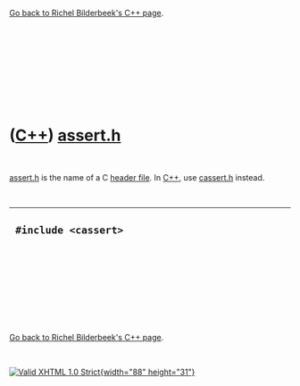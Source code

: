 

[Go back to Richel Bilderbeek's C++ page](Cpp.htm).

 

 

 

 

 

([C++](Cpp.htm)) [assert.h](CppAssertH.htm)
===========================================

 

[assert.h](CppAssertH.htm) is the name of a C [header
file](CppHeaderFile.htm). In [C++](Cpp.htm), use
[cassert.h](CppCassertH.htm) instead.

 

  -----------------------
  ` #include <cassert>`
  -----------------------

 

 

 

 

 

[Go back to Richel Bilderbeek's C++ page](Cpp.htm).



 

[![Valid XHTML 1.0 Strict](valid-xhtml10.png){width="88"
height="31"}](http://validator.w3.org/check?uri=referer)
